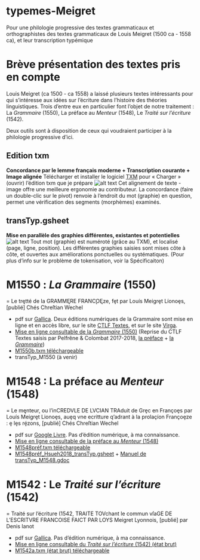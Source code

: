 # typemes-Meigret

Pour une philologie progressive des textes grammaticaux et orthographistes des textes grammaticaux de Louis Meigret (1500 ca - 1558 ca), et leur transcription typémique

# Brève présentation des textes pris en compte
Louis Meigret (ca 1500 - ca 1558) a laissé plusieurs textes intéressants pour qui s’intéresse aux idées sur l’écriture dans l’histoire des théories linguistiques. Trois d’entre eux en particulier font l’objet de notre traitement : La *Grammaire* (1550), La préface au *Menteur* (1548), Le *Traité sur l’écriture* (1542).

Deux outils sont à disposition de ceux qui voudraient participer à la philologie progressive d’ici.

## Edition txm
**Concordance par le lemme français moderne + Transcription courante + Image alignée**
Télécharger et installer le logiciel [TXM](http://textometrie.ens-lyon.fr/) pour « Charger » (ouvrir) l’édition txm que je prépare
![alt text](https://ch-hsueh.github.io/typemes-Meigret/img/Manuel/0_concordance_alignement.PNG)
Cet alignement de texte - image offre une meilleure ergonomie au contributeur. La concordance (faire un double-clic sur le pivot) renvoie à l’endroit du mot (graphie) en question, permet une vérification des segments (morphèmes) examinés. 

## transTyp.gsheet
**Mise en parallèle des graphies différentes, existantes et potentielles**
![alt text](https://ch-hsueh.github.io/typemes-Meigret/img/Manuel/0_gsheet.PNG)
Tout mot (graphie) est numéroté (grâce au TXM), et localisé (page, ligne, position). Les différentes graphies saisies sont mises côte à côte, et ouvertes aux améliorations ponctuelles ou systématiques. (Pour plus d’info sur le problème de tokenisation, voir la Spécificaiton)


# M1550 : *La Grammaire* (1550)
 = Le trętté de la GRAMMĘRE FRANC̨OĘze, fȩt par Louís Meigrȩt Líonoȩs, [publié] Chés Chreſtian Wechel
* pdf sur [Gallica](http://gallica.bnf.fr/ark:/12148/btv1b8624665r). Deux éditions numériques de la Grammaire sont mise en ligne et en accès libre, sur le site [CTLF Textes](http://ctlf.ens-lyon.fr/t_resul.asp?aut=287&nom=Meigret&prenom=Luis), et sur le site [Virga](https://virga.org/phon16/index.php?item=6). 
* [Mise en ligne consultable de la *Grammaire* (1550)](https://ch-hsueh.github.io/typemes-Meigret/html/M1550b/M1550b_Hsueh2018_11.html) (Reprise du CTLF Textes saisis par Pelfrêne & Colombat 2017-2018, [la préface](http://ctlf.ens-lyon.fr/t_voirtexte.asp?num=1365&fic=2205_fr_Meigret_T02&aut=Meigret,%20Luis&txt=1&hd=1) + [la *Grammaire*](http://ctlf.ens-lyon.fr/t_voirtexte.asp?num=1364&fic=2205_fr_Meigret_T01&aut=Meigret,%20Luis&txt=1&hd=1))
* [M1550b.txm téléchargeable](https://github.com/ch-hsueh/typemes-Meigret/raw/master/txm/M1550b.txm)
* transTyp_M1550 (à venir)


# M1548 : La préface au *Menteur* (1548)
 = Le męnteur, ou l’inCREDVLE DE LVCIAN TRAduit de Grȩc en Françoȩs par Louís Meigrȩt Lionoȩs, auȩq vne ecritture q’adrant à la prolaçíon Françoȩze : ȩ lȩs rȩ́zons, [publié] Chés Chreſtian Wechel
* pdf sur [Google Livre](https://books.google.fr/books?id=XsgYg2W4ZaEC). Pas d’édition numérique, à ma connaissance.
* [Mise en ligne consultable de la préface au *Menteur* (1548)](https://ch-hsueh.github.io/typemes-Meigret/html/M1548/M1548préf_Hsueh2018_1.html)
* [M1548préf.txm téléchargeable](https://github.com/ch-hsueh/typemes-Meigret/raw/master/txm/M1548préf.txm)
* [M1548préf_Hsueh2018_transTyp.gsheet](https://docs.google.com/spreadsheets/d/1X5SNNZZ2k22Gn6UJXl0ipS1BknHfXGqoSBBnWw6tPGc/edit#gid=324422256&range=A1:C1) + [Manuel de transTyp_M1548.gdoc](https://docs.google.com/document/d/1zlyANP00PDoK0NOjskhTjgiT0pZ5nJzWs1pqIqBKpTA/edit)


# M1542 : Le *Traité sur l’écriture* (1542)
 = Traité sur l’écriture (1542, TRAITE TOVchant le commun vſaGE DE L’ESCRITVRE FRANCOISE FAICT PAR LOYS Meigret Lyonnois, [publié] par Denis Ianot
* pdf sur [Gallica](http://gallica.bnf.fr/ark:/12148/btv1b8624664b). Pas d’édition numérique, à ma connaissance.
* [Mise en ligne consultable du *Traité sur l’écriture* (1542) (état brut)](https://ch-hsueh.github.io/typemes-Meigret/html/M1542a/M1542a_Hsueh2018_9.html)
* [M1542a.txm (état brut) téléchargeable](https://github.com/ch-hsueh/typemes-Meigret/raw/master/txm/M1542a.txm)
